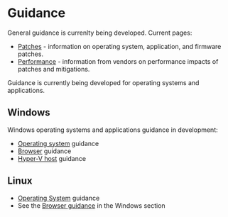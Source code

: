 # Guidance

General guidance is currenlty being developed. Current pages:
* [Patches](./Patches.md) - information on operating system, application, and firmware patches.
* [Performance](./Performance.md) - information from vendors on performance impacts of patches and mitigations.

Guidance is currently being developed for operating systems and applications.

## Windows
Windows operating systems and applications guidance in development:
* [Operating system](./windows/OS.md) guidance
* [Browser](./windows/Browsers.md) guidance
* [Hyper-V host](./windows/Hyper-V.md) guidance

## Linux
* [Operating System](./linux/README.md) guidance
* See the [Browser guidance](./windows/Browsers.md) in the Windows section

